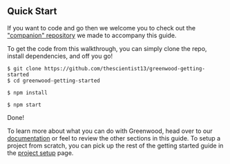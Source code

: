 ## Quick Start
If you want to code and go then we welcome you to check out the ["companion" repository](https://github.com/thescientist13/greenwood-getting-started) we made to accompany this guide.


To get the code from this walkthrough, you can simply clone the repo, install dependencies, and off you go!
```render bash
$ git clone https://github.com/thescientist13/greenwood-getting-started
$ cd greenwood-getting-started

$ npm install

$ npm start
```

Done!

To learn more about what you can do with Greenwood, head over to our [documentation](/docs/) or feel to review the other sections in this guide.  To setup a project from scratch, you can pick up the rest of the getting started guide in the [project setup](/getting-started/project-setup) page.